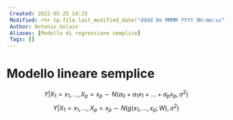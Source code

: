 ```yaml
---
 Created: 2022-05-25 14:25
 Modified: <%+ tp.file.last_modified_date("dddd Do MMMM YYYY HH:mm:ss") %>
 Author: Antonio Gelain
 Aliases: [Modello di regressione semplice]
 Tags: []
---
```


# Modello lineare semplice
$$Y|X_{1} = x_{1}, ..., X_{p} = x_{p} \sim N(a_{0} + a_{1}x_{1} + ... + a_{p}x_{p}, \sigma^{2})$$
$$Y|X_{1} = x_{1}, ..., X_{p} = x_{p} \sim N(g(x_{1}, ...,x_{p}; W), \sigma^{2})$$